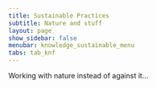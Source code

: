 ```yaml
---
title: Sustainable Practices
subtitle: Nature and stuff
layout: page
show_sidebar: false
menubar: knowledge_sustainable_menu
tabs: tab_knf
---
```


Working with nature instead of against it...